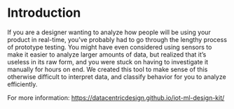 # Introduction
If you are a designer wanting to analyze how people will be using your product in real-time, you’ve probably had to go through the lengthy process of prototype testing. You might have even considered using sensors to make it easier to analyze larger amounts of data, but realized that it’s useless in its raw form, and you were stuck on having to investigate it manually for hours on end. We created this tool to make sense of this otherwise difficult to interpret data, and classify behavior for you to analyze efficiently.

For more information: https://datacentricdesign.github.io/iot-ml-design-kit/